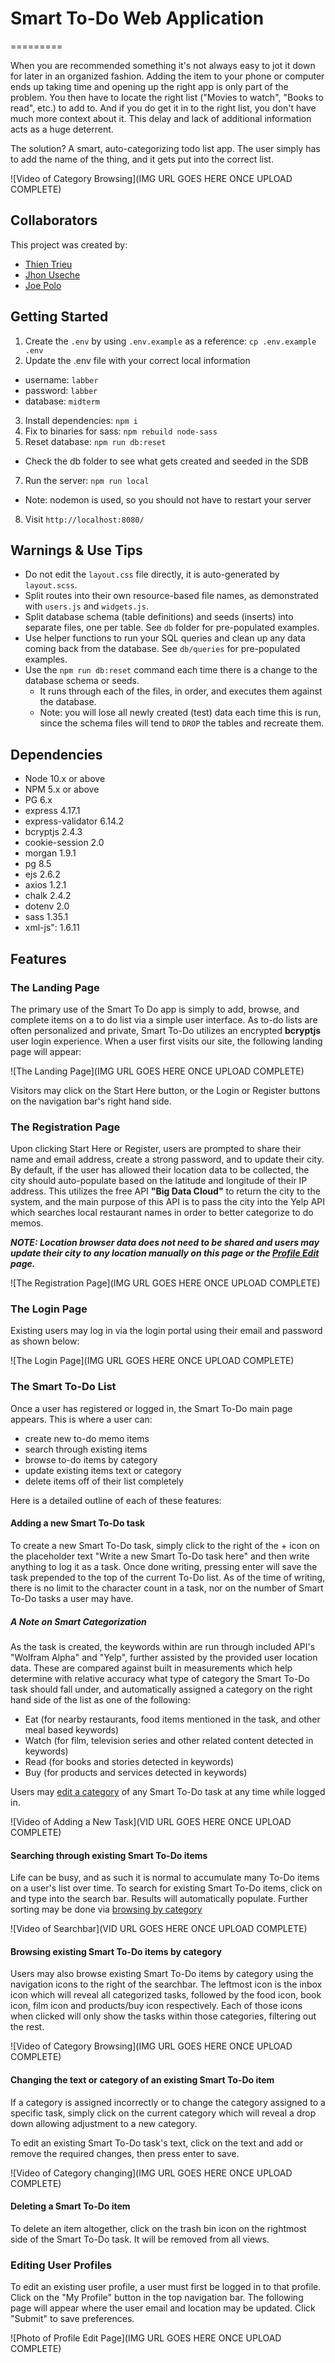 # Smart To-Do Web Application
=========

When you are recommended something it's not always easy to jot it down for later in an organized fashion. Adding the item to your phone or computer ends up taking time and opening up the right app is only part of the problem. You then have to locate the right list ("Movies to watch", "Books to read", etc.) to add to. And if you do get it in to the right list, you don't have much more context about it. This delay and lack of additional information acts as a huge deterrent.

The solution? A smart, auto-categorizing todo list app. The user simply has to add the name of the thing, and it gets put into the correct list.

![Video of Category Browsing](IMG URL GOES HERE ONCE UPLOAD COMPLETE)

## Collaborators

This project was created by:

- [Thien Trieu](https://github.com/thien-trieu)
- [Jhon Useche](https://github.com/jhon-u)
- [Joe Polo](https://github.com/JoePolo1)


## Getting Started

1. Create the `.env` by using `.env.example` as a reference: `cp .env.example .env`
2. Update the .env file with your correct local information 
  - username: `labber` 
  - password: `labber` 
  - database: `midterm`
3. Install dependencies: `npm i`
4. Fix to binaries for sass: `npm rebuild node-sass`
5. Reset database: `npm run db:reset`
  - Check the db folder to see what gets created and seeded in the SDB
7. Run the server: `npm run local`
  - Note: nodemon is used, so you should not have to restart your server
8. Visit `http://localhost:8080/`

## Warnings & Use Tips

- Do not edit the `layout.css` file directly, it is auto-generated by `layout.scss`.
- Split routes into their own resource-based file names, as demonstrated with `users.js` and `widgets.js`.
- Split database schema (table definitions) and seeds (inserts) into separate files, one per table. See `db` folder for pre-populated examples. 
- Use helper functions to run your SQL queries and clean up any data coming back from the database. See `db/queries` for pre-populated examples.
- Use the `npm run db:reset` command each time there is a change to the database schema or seeds. 
  - It runs through each of the files, in order, and executes them against the database. 
  - Note: you will lose all newly created (test) data each time this is run, since the schema files will tend to `DROP` the tables and recreate them.

## Dependencies

- Node 10.x or above
- NPM 5.x or above
- PG 6.x
- express 4.17.1
- express-validator 6.14.2
- bcryptjs 2.4.3
- cookie-session 2.0
- morgan 1.9.1
- pg 8.5
- ejs 2.6.2
- axios 1.2.1
- chalk 2.4.2
- dotenv 2.0
- sass 1.35.1
- xml-js": 1.6.11

## Features

### The Landing Page

The primary use of the Smart To Do app is simply to add, browse, and complete items on a to do list via a simple user interface. As to-do lists are often personalized and private, Smart To-Do utilizes an encrypted **bcryptjs** user login experience. When a user first visits our site, the following landing page will appear:

![The Landing Page](IMG URL GOES HERE ONCE UPLOAD COMPLETE)

Visitors may click on the Start Here button, or the Login or Register buttons on the navigation bar's right hand side. 

### The Registration Page

Upon clicking Start Here or Register, users are prompted to share their name and email address, create a strong password, and to update their city. By default, if the user has allowed their location data to be collected, the city should auto-populate based on the latitude and longitude of their IP address. This utilizes the free API **"Big Data Cloud"** to return the city to the system, and the main purpose of this API is to pass the city into the Yelp API which searches local restaurant names in order to better categorize to do memos.

***NOTE: Location browser data does not need to be shared and users may update their city to any location manually on this page or the [Profile Edit](#editing-user-profiles) page.***

![The Registration Page](IMG URL GOES HERE ONCE UPLOAD COMPLETE)

### The Login Page

Existing users may log in via the login portal using their email and password as shown below:

![The Login Page](IMG URL GOES HERE ONCE UPLOAD COMPLETE)

### The Smart To-Do List

Once a user has registered or logged in, the Smart To-Do main page appears. This is where a user can:

- create new to-do memo items
- search through existing items
- browse to-do items by category
- update existing items text or category
- delete items off of their list completely

Here is a detailed outline of each of these features:

#### Adding a new Smart To-Do task

To create a new Smart To-Do task, simply click to the right of the + icon on the placeholder text "Write a new Smart To-Do task here" and then write anything to log it as a task. Once done writing, pressing enter will save the task prepended to the top of the current To-Do list. As of the time of writing, there is no limit to the character count in a task, nor on the number of Smart To-Do tasks a user may have.

##### A Note on Smart Categorization

As the task is created, the keywords within are run through included API's "Wolfram Alpha" and "Yelp", further assisted by the provided user location data. These are compared against built in measurements which help determine with relative accuracy what type of category the Smart To-Do task should fall under, and automatically assigned a category on the right hand side of the list as one of the following:

- Eat (for nearby restaurants, food items mentioned in the task, and other meal based keywords)
- Watch (for film, television series and other related content detected in keywords)
- Read (for books and stories detected in keywords)
- Buy (for products and services detected in keywords)

Users may [edit a category](#changing-the-text-or-category-of-an-existing-smart-to-do-item) of any Smart To-Do task at any time while logged in. 

![Video of Adding a New Task](VID URL GOES HERE ONCE UPLOAD COMPLETE)

#### Searching through existing Smart To-Do items

Life can be busy, and as such it is normal to accumulate many To-Do items on a user's list over time. To search for existing Smart To-Do items, click on and type into the search bar. Results will automatically populate. Further sorting may be done via [browsing by category](#browsing-existing-smart-to-do-items-by-category)

![Video of Searchbar](VID URL GOES HERE ONCE UPLOAD COMPLETE)

#### Browsing existing Smart To-Do items by category

Users may also browse existing Smart To-Do items by category using the navigation icons to the right of the searchbar. The leftmost icon is the inbox icon which will reveal all categorized tasks, followed by the food icon, book icon, film icon and products/buy icon respectively. Each of those icons when clicked will only show the tasks within those categories, filtering out the rest. 

![Video of Category Browsing](IMG URL GOES HERE ONCE UPLOAD COMPLETE)

#### Changing the text or category of an existing Smart To-Do item

If a category is assigned incorrectly or to change the category assigned to a specific task, simply click on the current category which will reveal a drop down allowing adjustment to a new category.

To edit an existing Smart To-Do task's text, click on the text and add or remove the required changes, then press enter to save.

![Video of Category changing](IMG URL GOES HERE ONCE UPLOAD COMPLETE)

#### Deleting a Smart To-Do item

To delete an item altogether, click on the trash bin icon on the rightmost side of the Smart To-Do task. It will be removed from all views.

### Editing User Profiles

To edit an existing user profile, a user must first be logged in to that profile. Click on the "My Profile" button in the top navigation bar. The following page will appear where the user email and location may be updated. Click "Submit" to save preferences.

![Photo of Profile Edit Page](IMG URL GOES HERE ONCE UPLOAD COMPLETE)






